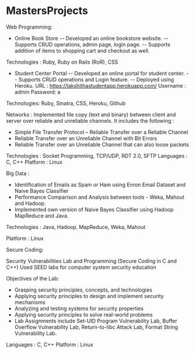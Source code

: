 # MastersProjects

Web Programming:
- Online Book Store
-- Developed an online bookstore website.
-- Supports CRUD operations, admin page, login page.
-- Supports addition of items to shopping cart and checkout as well.

Technologies : Ruby, Ruby on Rails (RoR), CSS

- Student Center Portal
-- Developed an online portal for student center.
-- Supports CRUD operations and Login feature.
-- Deployed using Heroku.
    URL : https://lakshithastudentapp.herokuapp.com/
    Username : admin
    Password: a 

Technologies: Ruby, Sinatra, CSS, Heroku, Github

Networks :
Implemented file copy (text and binary) between client and server over reliable and unreliable channels. It includes the following :
- Simple File Transfer Protocol – Reliable Transfer over a Reliable Channel
- Reliable Transfer over an Unreliable Channel with Bit Errors
- Reliable Transfer over an Unreliable Channel that can also loose packets

Technologies : Socket Programming, TCP/UDP, RDT 2.0, SFTP
Languages : C, C++
Platform : Linux

Big Data : 
- Identification of Emails as Spam or Ham using Enron Email Dataset and Naive Bayes Classifier
- Performance Comparison and Analysis between tools - Weka, Mahout and Hadoop.
- Implemented own version of Naive Bayes Classifier using Hadoop MapReduce and Java.

Technologies :  Java, Hadoop, MapReduce, Weka, Mahout

Platform : Linux

Secure Coding:

Security Vulnerabilities Lab and Programming (Secure Coding in C and C++)
Used SEED labs for computer system security education

Objectives of the Lab:
- Grasping security principles, concepts, and technologies
- Applying security principles to design and implement security mechanisms
- Analyzing and testing systems for security properties
- Applying security principles to solve real-world problems
- Lab Assignments include  Set-UID Program Vulnerability Lab, Buffer Overflow Vulnerability Lab, Return-to-libc Attack Lab, Format String Vulnerability Lab.

Languages : C, C++
Platform : Linux                                                                                                                                                       

